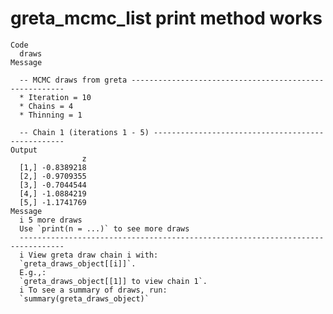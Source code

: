 # greta_mcmc_list print method works

    Code
      draws
    Message
      
      -- MCMC draws from greta -------------------------------------------------------
      * Iteration = 10
      * Chains = 4
      * Thinning = 1
      
      -- Chain 1 (iterations 1 - 5) --------------------------------------------------
    Output
                    z
      [1,] -0.8389218
      [2,] -0.9709355
      [3,] -0.7044544
      [4,] -1.0884219
      [5,] -1.1741769
    Message
      i 5 more draws
      Use `print(n = ...)` to see more draws
      --------------------------------------------------------------------------------
      i View greta draw chain i with:
      `greta_draws_object[[i]]`. 
      E.g.,:
      `greta_draws_object[[1]] to view chain 1`.
      i To see a summary of draws, run:
      `summary(greta_draws_object)`

